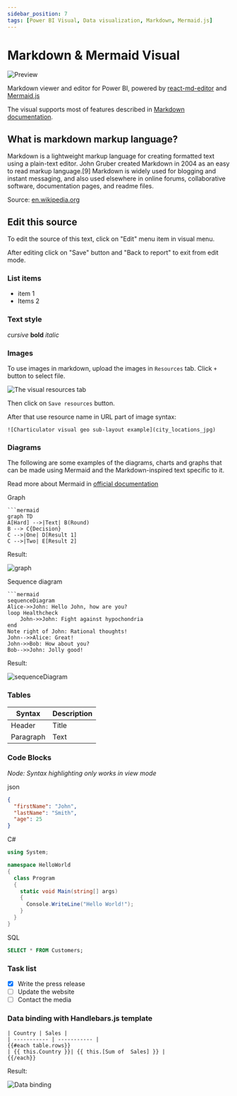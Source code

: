 ```yaml
---
sidebar_position: 7
tags: [Power BI Visual, Data visualization, Markdown, Mermaid.js]
---
```


# Markdown & Mermaid Visual

![Preview](./editor-preview.png)

Markdown viewer and editor for Power BI, powered by [react-md-editor](https://github.com/uiwjs/react-md-editor) and [Mermaid.js](https://mermaid.js.org/intro/)

The visual supports most of features described in [Markdown documentation](https://www.markdownguide.org/basic-syntax/).

## What is markdown markup language?

Markdown is a lightweight markup language for creating formatted text using a plain-text editor. John Gruber created Markdown in 2004 as an easy to read markup language.[9] Markdown is widely used for blogging and instant messaging, and also used elsewhere in online forums, collaborative software, documentation pages, and readme files.

Source: [en.wikipedia.org](https://en.wikipedia.org/wiki/Markdown)

## Edit this source

To edit the source of this text, click on "Edit" menu item in visual menu.

After editing click on "Save" button and "Back to report" to exit from edit mode.

### List items

* item 1
* Items 2

### Text style

*cursive* **bold** _italic_

### Images

To use images in markdown, upload the images in `Resources` tab. Click `+` button to select file.

![The visual resources tab](./visual_resources.png)

Then click on `Save resources` button.

After that use resource name in URL part of image syntax:

`![Charticulator visual geo sub-layout example](city_locations_jpg)`

### Diagrams

The following are some examples of the diagrams, charts and graphs that can be made using Mermaid and the Markdown-inspired text specific to it. 

Read more about Mermaid in [official documentation](https://mermaid.js.org/intro/)

Graph

```
```mermaid
graph TD
A[Hard] -->|Text| B(Round)
B --> C{Decision}
C -->|One| D[Result 1]
C -->|Two| E[Result 2]
```

Result:

![graph](graph1.png)

Sequence diagram

```
```mermaid
sequenceDiagram
Alice->>John: Hello John, how are you?
loop Healthcheck
    John->>John: Fight against hypochondria
end
Note right of John: Rational thoughts!
John-->>Alice: Great!
John->>Bob: How about you?
Bob-->>John: Jolly good!
```

Result:

![sequenceDiagram](graph2.png)

### Tables

| Syntax      | Description |
| ----------- | ----------- |
| Header      | Title       |
| Paragraph   | Text        |

### Code Blocks

*Node: Syntax highlighting only works in view mode*

json

```json
{
  "firstName": "John",
  "lastName": "Smith",
  "age": 25
}
```

C#

```csharp
using System;

namespace HelloWorld
{
  class Program
  {
    static void Main(string[] args)
    {
      Console.WriteLine("Hello World!");    
    }
  }
}
```

SQL

```sql
SELECT * FROM Customers;
```

### Task list

- [x] Write the press release
- [ ] Update the website
- [ ] Contact the media

### Data binding with Handlebars.js template

```
| Country | Sales |
| ----------- | ----------- |
{{#each table.rows}}
| {{ this.Country }}| {{ this.[Sum of  Sales] }} |
{{/each}}
```

Result:

![Data binding](./data-binding.png)
